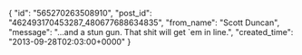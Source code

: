  {
   "id": "565270263508910",
   "post_id": "462493170453287_480677688634835",
   "from_name": "Scott Duncan",
   "message": "...and a stun gun. That shit will get `em in line.",
   "created_time": "2013-09-28T02:03:00+0000"
 }
